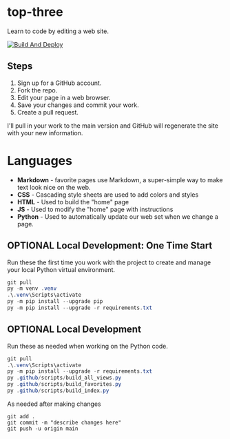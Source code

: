 # top-three

Learn to code by editing a web site. 

[![Build And Deploy](https://github.com/denisecase/top-three/actions/workflows/build-and-deploy.yml/badge.svg)](https://github.com/denisecase/top-three/actions/workflows/build-and-deploy.yml)



## Steps

1. Sign up for a GitHub account.
2. Fork the repo. 
3. Edit your page in a web browser.
4. Save your changes and commit your work. 
5. Create a pull request.

I'll pull in your work to the main version and GitHub will regenerate the site with your new information. 

# Languages

- **Markdown** - favorite pages use Markdown, a super-simple way to make text look nice on the web.
- **CSS** - Cascading style sheets are used to add colors and styles
- **HTML** - Used to build the "home" page
- **JS** - Used to modify the "home" page with instructions
- **Python** - Used to automatically update our web set when we change a page.


## OPTIONAL Local Development: One Time Start 

Run these the first time you work with the project to create and manage your local Python virtual environment. 

```powershell
git pull
py -m venv .venv
.\.venv\Scripts\activate
py -m pip install --upgrade pip 
py -m pip install --upgrade -r requirements.txt 
```
## OPTIONAL Local Development

Run these as needed when working on the Python code. 

```powershell
git pull
.\.venv\Scripts\activate
py -m pip install --upgrade -r requirements.txt 
py .github/scripts/build_all_views.py
py .github/scripts/build_favorites.py
py .github/scripts/build_index.py
```

As needed after making changes

```shell
git add .
git commit -m "describe changes here"
git push -u origin main
```
